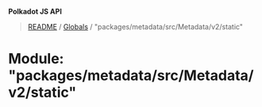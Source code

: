 **Polkadot JS API**

> [README](../README.md) / [Globals](../globals.md) / "packages/metadata/src/Metadata/v2/static"

# Module: "packages/metadata/src/Metadata/v2/static"
